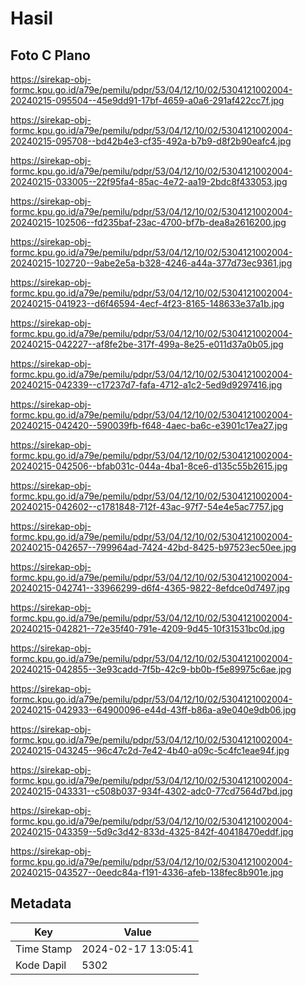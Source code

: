 # Hasil

## Foto C Plano

https://sirekap-obj-formc.kpu.go.id/a79e/pemilu/pdpr/53/04/12/10/02/5304121002004-20240215-095504--45e9dd91-17bf-4659-a0a6-291af422cc7f.jpg

https://sirekap-obj-formc.kpu.go.id/a79e/pemilu/pdpr/53/04/12/10/02/5304121002004-20240215-095708--bd42b4e3-cf35-492a-b7b9-d8f2b90eafc4.jpg

https://sirekap-obj-formc.kpu.go.id/a79e/pemilu/pdpr/53/04/12/10/02/5304121002004-20240215-033005--22f95fa4-85ac-4e72-aa19-2bdc8f433053.jpg

https://sirekap-obj-formc.kpu.go.id/a79e/pemilu/pdpr/53/04/12/10/02/5304121002004-20240215-102506--fd235baf-23ac-4700-bf7b-dea8a2616200.jpg

https://sirekap-obj-formc.kpu.go.id/a79e/pemilu/pdpr/53/04/12/10/02/5304121002004-20240215-102720--9abe2e5a-b328-4246-a44a-377d73ec9361.jpg

https://sirekap-obj-formc.kpu.go.id/a79e/pemilu/pdpr/53/04/12/10/02/5304121002004-20240215-041923--d6f46594-4ecf-4f23-8165-148633e37a1b.jpg

https://sirekap-obj-formc.kpu.go.id/a79e/pemilu/pdpr/53/04/12/10/02/5304121002004-20240215-042227--af8fe2be-317f-499a-8e25-e011d37a0b05.jpg

https://sirekap-obj-formc.kpu.go.id/a79e/pemilu/pdpr/53/04/12/10/02/5304121002004-20240215-042339--c17237d7-fafa-4712-a1c2-5ed9d9297416.jpg

https://sirekap-obj-formc.kpu.go.id/a79e/pemilu/pdpr/53/04/12/10/02/5304121002004-20240215-042420--590039fb-f648-4aec-ba6c-e3901c17ea27.jpg

https://sirekap-obj-formc.kpu.go.id/a79e/pemilu/pdpr/53/04/12/10/02/5304121002004-20240215-042506--bfab031c-044a-4ba1-8ce6-d135c55b2615.jpg

https://sirekap-obj-formc.kpu.go.id/a79e/pemilu/pdpr/53/04/12/10/02/5304121002004-20240215-042602--c1781848-712f-43ac-97f7-54e4e5ac7757.jpg

https://sirekap-obj-formc.kpu.go.id/a79e/pemilu/pdpr/53/04/12/10/02/5304121002004-20240215-042657--799964ad-7424-42bd-8425-b97523ec50ee.jpg

https://sirekap-obj-formc.kpu.go.id/a79e/pemilu/pdpr/53/04/12/10/02/5304121002004-20240215-042741--33966299-d6f4-4365-9822-8efdce0d7497.jpg

https://sirekap-obj-formc.kpu.go.id/a79e/pemilu/pdpr/53/04/12/10/02/5304121002004-20240215-042821--72e35f40-791e-4209-9d45-10f31531bc0d.jpg

https://sirekap-obj-formc.kpu.go.id/a79e/pemilu/pdpr/53/04/12/10/02/5304121002004-20240215-042855--3e93cadd-7f5b-42c9-bb0b-f5e89975c6ae.jpg

https://sirekap-obj-formc.kpu.go.id/a79e/pemilu/pdpr/53/04/12/10/02/5304121002004-20240215-042933--64900096-e44d-43ff-b86a-a9e040e9db06.jpg

https://sirekap-obj-formc.kpu.go.id/a79e/pemilu/pdpr/53/04/12/10/02/5304121002004-20240215-043245--96c47c2d-7e42-4b40-a09c-5c4fc1eae94f.jpg

https://sirekap-obj-formc.kpu.go.id/a79e/pemilu/pdpr/53/04/12/10/02/5304121002004-20240215-043331--c508b037-934f-4302-adc0-77cd7564d7bd.jpg

https://sirekap-obj-formc.kpu.go.id/a79e/pemilu/pdpr/53/04/12/10/02/5304121002004-20240215-043359--5d9c3d42-833d-4325-842f-40418470eddf.jpg

https://sirekap-obj-formc.kpu.go.id/a79e/pemilu/pdpr/53/04/12/10/02/5304121002004-20240215-043527--0eedc84a-f191-4336-afeb-138fec8b901e.jpg


## Metadata

| Key        | Value               |
| ---------- | ------------------- |
| Time Stamp | 2024-02-17 13:05:41 |
| Kode Dapil | 5302                |



